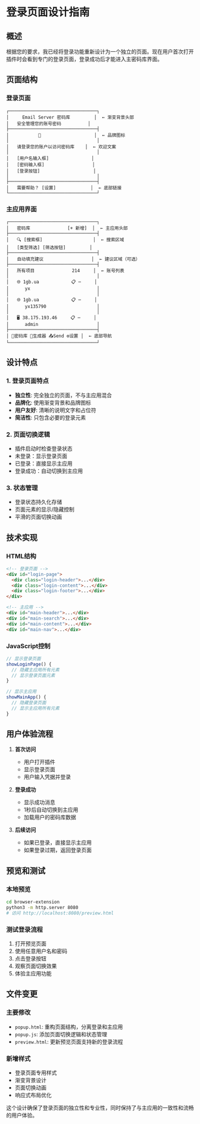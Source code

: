 # 登录页面设计指南

## 概述

根据您的要求，我已经将登录功能重新设计为一个独立的页面。现在用户首次打开插件时会看到专门的登录页面，登录成功后才能进入主密码库界面。

## 页面结构

### 登录页面
```
┌─────────────────────────────────┐
│     Email Server 密码库         │  ← 渐变背景头部
│   安全管理您的账号密码          │
├─────────────────────────────────┤
│           🔐                    │  ← 品牌图标
│                                 │
│   请登录您的账户以访问密码库    │  ← 欢迎文案
│                                 │
│   [用户名输入框]                │
│   [密码输入框]                  │
│   [登录按钮]                    │
│                                 │
├─────────────────────────────────┤
│   需要帮助？ [设置]             │  ← 底部链接
└─────────────────────────────────┘
```

### 主应用界面
```
┌─────────────────────────────────┐
│   密码库              [+ 新增]  │  ← 主应用头部
├─────────────────────────────────┤
│   🔍 [搜索框]                   │  ← 搜索区域
│   [类型筛选] [筛选按钮]         │
├─────────────────────────────────┤
│   自动填充建议                  │  ← 建议区域（可选）
├─────────────────────────────────┤
│   所有项目              214     │  ← 账号列表
│                                 │
│   🌐 1gb.ua            📋 ⋯     │
│      yx                         │
│                                 │
│   🌐 1gb.ua            📋 ⋯     │
│      yx135790                   │
│                                 │
│   🖥️ 38.175.193.46     📋 ⋯     │
│      admin                      │
├─────────────────────────────────┤
│ 🔐密码库 🔄生成器 📤Send ⚙️设置 │  ← 底部导航
└─────────────────────────────────┘
```

## 设计特点

### 1. 登录页面特点
- **独立性**: 完全独立的页面，不与主应用混合
- **品牌化**: 使用渐变背景和品牌图标
- **用户友好**: 清晰的说明文字和占位符
- **简洁性**: 只包含必要的登录元素

### 2. 页面切换逻辑
- 插件启动时检查登录状态
- 未登录：显示登录页面
- 已登录：直接显示主应用
- 登录成功：自动切换到主应用

### 3. 状态管理
- 登录状态持久化存储
- 页面元素的显示/隐藏控制
- 平滑的页面切换动画

## 技术实现

### HTML结构
```html
<!-- 登录页面 -->
<div id="login-page">
  <div class="login-header">...</div>
  <div class="login-content">...</div>
  <div class="login-footer">...</div>
</div>

<!-- 主应用 -->
<div id="main-header">...</div>
<div id="main-search">...</div>
<div id="main-content">...</div>
<div id="main-nav">...</div>
```

### JavaScript控制
```javascript
// 显示登录页面
showLoginPage() {
  // 隐藏主应用所有元素
  // 显示登录页面元素
}

// 显示主应用
showMainApp() {
  // 隐藏登录页面
  // 显示主应用所有元素
}
```

## 用户体验流程

1. **首次访问**
   - 用户打开插件
   - 显示登录页面
   - 用户输入凭据并登录

2. **登录成功**
   - 显示成功消息
   - 1秒后自动切换到主应用
   - 加载用户的密码库数据

3. **后续访问**
   - 如果已登录，直接显示主应用
   - 如果登录过期，返回登录页面

## 预览和测试

### 本地预览
```bash
cd browser-extension
python3 -m http.server 8080
# 访问 http://localhost:8080/preview.html
```

### 测试登录流程
1. 打开预览页面
2. 使用任意用户名和密码
3. 点击登录按钮
4. 观察页面切换效果
5. 体验主应用功能

## 文件变更

### 主要修改
- `popup.html`: 重构页面结构，分离登录和主应用
- `popup.js`: 添加页面切换逻辑和状态管理
- `preview.html`: 更新预览页面支持新的登录流程

### 新增样式
- 登录页面专用样式
- 渐变背景设计
- 页面切换动画
- 响应式布局优化

这个设计确保了登录页面的独立性和专业性，同时保持了与主应用的一致性和流畅的用户体验。
